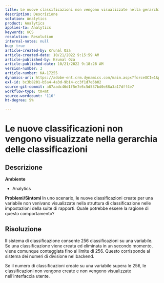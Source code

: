 ```yaml
---
title: Le nuove classificazioni non vengono visualizzate nella gerarchia delle classificazioni
description: Descrizione
solution: Analytics
product: Analytics
applies-to: Analytics
keywords: KCS
resolution: Resolution
internal-notes: null
bug: true
article-created-by: Krunal Oza
article-created-date: 10/21/2022 9:15:59 AM
article-published-by: Krunal Oza
article-published-date: 10/21/2022 9:18:28 AM
version-number: 3
article-number: KA-17255
dynamics-url: https://adobe-ent.crm.dynamics.com/main.aspx?forceUCI=1&pagetype=entityrecord&etn=knowledgearticle&id=8dff38f6-2051-ed11-bba2-0022480867fb
exl-id: bc3b8201-b5a4-4a3d-9b14-cc3f1d7e5b02
source-git-commit: a87aadc46d1f5e7e5c5d537bd0e88a3a17dff4e7
workflow-type: tm+mt
source-wordcount: '116'
ht-degree: 5%

---
```


# Le nuove classificazioni non vengono visualizzate nella gerarchia delle classificazioni

## Descrizione

<b>Ambiente</b>
- Analytics



<b>Problemi/Sintomi</b>
In uno scenario, le nuove classificazioni create per una variabile non venivano visualizzate nella struttura di classificazione nelle impostazioni della suite di rapporti. Quale potrebbe essere la ragione di questo comportamento?


## Risoluzione


Il sistema di classificazione consente 256 classificazioni su una variabile. Se una classificazione viene creata ed eliminata in un secondo momento, viene comunque conteggiata fino al limite di 256. Questo corrisponde al sistema dei numeri di divisione nel backend.

Se il numero di classificazioni create su una variabile supera le 256, le classificazioni non vengono create e non vengono visualizzate nell’interfaccia utente.

